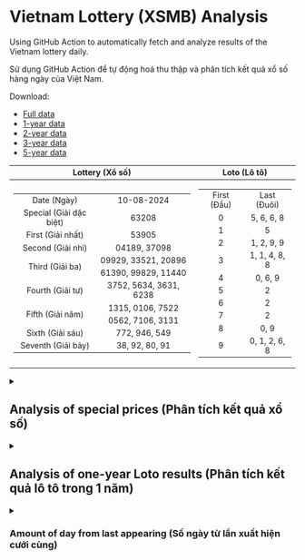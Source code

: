 # Vietnam Lottery (XSMB) Analysis

Using GitHub Action to automatically fetch and analyze results of the Vietnam lottery daily.

Sử dụng GitHub Action để tự động hoá thu thập và phân tích kết quả xổ số hàng ngày của Việt Nam.

Download:

* [Full data](https://raw.githubusercontent.com/khiemdoan/vietnam-lottery-xsmb-analysis/main/results/xsmb.csv)
* [1-year data](https://raw.githubusercontent.com/khiemdoan/vietnam-lottery-xsmb-analysis/main/results/xsmb_1_year.csv)
* [2-year data](https://raw.githubusercontent.com/khiemdoan/vietnam-lottery-xsmb-analysis/main/results/xsmb_2_year.csv)
* [3-year data](https://raw.githubusercontent.com/khiemdoan/vietnam-lottery-xsmb-analysis/main/results/xsmb_3_year.csv)
* [5-year data](https://raw.githubusercontent.com/khiemdoan/vietnam-lottery-xsmb-analysis/main/results/xsmb_5_year.csv)

| Lottery (Xổ số) | Loto (Lô tô) |
| :------------: | :----------: |
| <table><tr><td>Date (Ngày)</td><td>10-08-2024</td></tr><tr><td>Special (Giải dặc biệt)</td><td>63208</td></tr><tr><td>First (Giải nhất)</td><td>53905</td></tr><tr><td>Second (Giải nhì)</td><td>04189, 37098</td></tr><tr><td rowspan="2">Third (Giải ba)</td><td>09929, 33521, 20896</td></tr><tr><td>61390, 99829, 11440</td></tr><tr><td>Fourth (Giải tư)</td><td>3752, 5634, 3631, 6238</td></tr><tr><td rowspan="2">Fifth (Giải năm)</td><td>1315, 0106, 7522</td></tr><tr><td>0562, 7106, 3131</td></tr><tr><td>Sixth (Giải sáu)</td><td>772, 946, 549</td></tr><tr><td>Seventh (Giải bảy)</td><td>38, 92, 80, 91</td></tr></table> | <table><tr><td>First (Đầu)</td><td>Last (Đuôi)</td></tr><tr><td>0</td><td>5, 6, 6, 8</td></tr><tr><td>1</td><td>5</td></tr><tr><td>2</td><td>1, 2, 9, 9</td></tr><tr><td>3</td><td>1, 1, 4, 8, 8</td></tr><tr><td>4</td><td>0, 6, 9</td></tr><tr><td>5</td><td>2</td></tr><tr><td>6</td><td>2</td></tr><tr><td>7</td><td>2</td></tr><tr><td>8</td><td>0, 9</td></tr><tr><td>9</td><td>0, 1, 2, 6, 8</td></tr></table> |

<details>
  <summary><h2>Analysis of special prices (Phân tích kết quả xổ số)</h2></summary>
  <h3>Amount of day from last appearing (Số ngày từ lần xuất hiện cuối cùng)</h3>

  ![Delta](images/special_delta.jpg)

  <h3>Top 10 amount of day from last appearing (Top 10 số lâu chưa xuất hiện)</h3>

  ![Delta top 10](images/special_delta_top_10.jpg)
</details>

<details>
  <summary><h2>Analysis of one-year Loto results (Phân tích kết quả lô tô trong 1 năm)</h2></summary>

  Max: 131. Min: 63.

  Mean: 97.74. Standard deviation: 11.51.

  <h3>Detail (Chi tiết)</h3>

  ![Detail](images/heatmap.jpg)

  <h3>Top 10</h3>

  ![Top 10](images/top-10.jpg)

  <h3>Distribution (Phân bổ)</h3>

  ![Distribution](images/distribution.jpg)
</details>

<details>
  <summary><h3>Amount of day from last appearing (Số ngày từ lần xuất hiện cưới cùng)</h2></summary>

  ![Delta](images/delta.jpg)

  <h3>Top 10 amount of day from last appearing (Top 10 số lâu chưa xuất hiện)</h3>

  ![Delta top 10](images/delta_top_10.jpg)
</details>